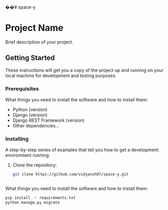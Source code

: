 ��#   s p a c e - y 
 
# Project Name

Brief description of your project.

## Getting Started

These instructions will get you a copy of the project up and running on your local machine for development and testing purposes.

### Prerequisites

What things you need to install the software and how to install them:

- Python (version)
- Django (version)
- Django REST Framework (version)
- Other dependencies...

### Installing

A step-by-step series of examples that tell you how to get a development environment running:

1. Clone the repository:

   ```bash
   git clone https://github.com/vidyansh07/space-y.git



What things you need to install the software and how to install them:

```bash
pip install -r requirements.txt
python manage.py migrate


